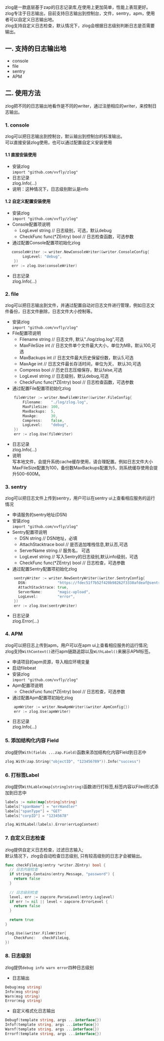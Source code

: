 zlog是一款底层基于zap的日志记录库,在使用上更加简单，性能上表现更好。  
zlog专注于日志输出，目前支持日志输出到控制台，文件，sentry，apm，使用者可以自定义日志输出地。  
zlog支持自定义日志检查，默认情况下，zlog会根据日志级别判断日志是否需要输出。

## 一. 支持的日志输出地
- console
- file
- sentry
- APM

## 二. 使用方法
zlog把不同的日志输出地看作是不同的writer，通过注册相应的writer，来控制日志输出。
### 1. console
zlog可以把日志输出到控制台，默认输出到控制台的标准输出。  
可以直接安装zlog使用，也可以通过配置自定义安装使用
#### 1.1 直接安装使用
- 安装zlog  
  `import "github.com/vvfly/zlog"`
- 日志记录  
  zlog.Info(...)  
- 说明：这种情况下，日志级别默认是info

#### 1.2 自定义配置安装使用
- 安装zlog  
  `import "github.com/vvfly/zlog"`
- Console配置项说明
    - LogLevel                string // 日志级别，可选，默认debug
    - CheckFunc func(*ZEntry) bool // 日志检查函数，可选参数
- 通过配置Console配置项初始化zlog
```go
   consoleWriter := writer.NewConsoleWriter(&writer.ConsoleConfig{
        LogLevel: "debug",
    })
   err := zlog.Use(consoleWriter)
```
- 日志记录  
  zlog.Info(...)

### 2. file
zlog可以把日志输出到文件，并通过配置自动对日志文件进行管理，例如日志文件备份，日志文件删除，日志文件大小控制等。
- 安装zlog  
  `import "github.com/vvfly/zlog"`
- File配置项说明
  - Filename    string // 日志文件, 默认"./log/zlog.log",可选
  - MaxFileSize int    // 日志文件单个文件最大大小，单位为MB，默认100,可选
  - MaxBackups  int    // 日志文件最大历史保留份数，默认5,可选
  - MaxAge      int    // 日志文件最长存活时间，单位为天， 默认30,可选
  - Compress    bool   // 历史日志压缩保存，默认false,可选
  - LogLevel    string // 日志级别，默认debug,可选
  - CheckFunc func(*ZEntry) bool // 日志检查函数，可选参数
- 通过配置File配置项初始化zlog
```go
    fileWriter := writer.NewFileWriter(&writer.FileConfig{
        Filename:    "./log/zlog.log",
        MaxFileSize: 100,
        MaxBackups:  5,
        MaxAge:      30,
        Compress:    false,
        LogLevel:    "debug",
    })
    err := zlog.Use(fileWriter)
```
- 日志记录  
  zlog.Info(...)
- 说明  
写本地文件，会提升系统cache缓存使用，请合理配置。例如日志文件大小MaxFileSize配置为100，备份数MaxBackups配置为5，则系统缓存使用会提升500-600M。

### 3. sentry
zlog可以把日志文件上传到sentry，用户可以在sentry ui上查看相应服务的运行情况
- 申请服务的sentry地址(DSN)
- 安装zlog  
    `import "github.com/vvfly/zlog"`
- Sentry配置项说明
  - DSN              string // DSN地址，必填
  - AttachStacktrace bool   // 是否追加堆栈信息,默认否,可选
  - ServerName       string // 服务名， 可选
  - LogLevel         string // 写入Sentry的日志级别,默认info级别，可选
  - CheckFunc        func(*ZEntry) bool // 日志检查，可选参数
- 通过配置Sentry配置项初始化zlog
```go
    sentryWriter := writer.NewSentryWriter(&writer.SentryConfig{
      DSN:              "https://fdec51f7b52f420b98262f3338afdeaf@sentry.ops.weibanzhushou.com/87",
      AttachStacktrace: true,
      ServerName:       "magic-upload",
      LogLevel:         "error",
    })
    err := zlog.Use(sentryWriter)
```
- 日志记录  
  zlog.Error(...)


### 4. APM
zlog可以把日志上传到apm，用户可以在apm ui上查看相应服务的运行情况;  
zlog支持`WithContext()`进行apm链路追踪以及`WithLabel()`来展示APM标签。
- 申请项目的apm资源，导入相应环境变量
- 启动filebeat
- 安装zlog  
  `import "github.com/vvfly/zlog"`
- Apm配置项说明
  - CheckFunc        func(*ZEntry) bool // 日志检查，可选参数
- 通过配置Apm配置项初始化zlog
```go
    apmWriter := writer.NewApmWriter(&writer.ApmConfig{})
    err := zlog.Use(apmWriter)
```
- 日志记录  
  zlog.Info(...)

### 5. 添加结构化内容 Field
zlog提供`With(fields ...zap.Field)`函数来添加结构化内容Field到日志中
```go
zlog.With(zap.String("objectID", "123456789")).Info("success")
```

### 6. 打标签Label
zlog提供`WithLable(map[string]string)`函数进行打标签,标签内容以Filed形式添加到日志中
```go
labels := make(map[string]string)
labels["spanName"] = "errHandler"
labels["spanType"] = "GET"
labels["corpID"] = "12345678"

zlog.WithLabel(labels).Error(errLogContent)
```

### 7. 自定义日志检查
zlog提供自定义日志检查，过滤日志输入;  
默认情况下，zlog会自动检查日志级别, 只有较高级别的日志才会被输出。
```go
func checkFileLog(entry *writer.ZEntry) bool {
  // 日志内容检查
  if strings.Contains(entry.Message, "password") {
    return false
  }
  
  // 日志级别检查
  level, err := zapcore.ParseLevel(entry.Loglevel)
  if err != nil || level < zapcore.ErrorLevel {
    return false
  }
  
  return true
}

zlog.Use(&writer.FileWriter{
    CheckFunc:   checkFileLog,
})
```

### 8. 日志级别
zlog提供`debug info warn error`四种日志级别
- 日志输出
```go
Debug(msg string)
Info(msg string)
Warn(msg string)
Error(msg string)
```
- 自定义格式化日志输出
```go
Debugf(template string, args ...interface{})
Infof(template string, args ...interface{})
Warnf(template string, args ...interface{})
Errorf(template string, args ...interface{})
```
